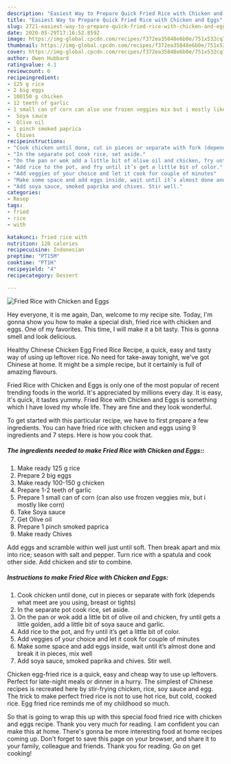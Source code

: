 ```yaml
---
description: "Easiest Way to Prepare Quick Fried Rice with Chicken and Eggs"
title: "Easiest Way to Prepare Quick Fried Rice with Chicken and Eggs"
slug: 2721-easiest-way-to-prepare-quick-fried-rice-with-chicken-and-eggs
date: 2020-05-29T17:16:52.859Z
image: https://img-global.cpcdn.com/recipes/f372ea35848e6b0e/751x532cq70/fried-rice-with-chicken-and-eggs-recipe-main-photo.jpg
thumbnail: https://img-global.cpcdn.com/recipes/f372ea35848e6b0e/751x532cq70/fried-rice-with-chicken-and-eggs-recipe-main-photo.jpg
cover: https://img-global.cpcdn.com/recipes/f372ea35848e6b0e/751x532cq70/fried-rice-with-chicken-and-eggs-recipe-main-photo.jpg
author: Owen Hubbard
ratingvalue: 4.1
reviewcount: 6
recipeingredient:
- 125 g rice
- 2 big eggs
- 100150 g chicken
- 12 teeth of garlic
- 1 small can of corn can also use frozen veggies mix but i mostly like corn
-  Soya sauce
-  Olive oil
- 1 pinch smoked paprica
-  Chives
recipeinstructions:
- "Cook chicken until done, cut in pieces or separate with fork (depends what meet are you using, breast or tights)"
- "In the separate pot cook rice, set aside."
- "On the pan or wok add a little bit of olive oil and chicken, fry until gets a little golden, add a little bit of soya sauce and garlic."
- "Add rice to the pot, and fry until it’s get a little bit of color."
- "Add veggies of your choice and let it cook for couple of minutes"
- "Make some space and add eggs inside, wait until it’s almost done and break it in pieces, mix well"
- "Add soya sauce, smoked paprika and chives. Stir well."
categories:
- Resep
tags:
- fried
- rice
- with

katakunci: fried rice with
nutrition: 128 calories
recipecuisine: Indonesian
preptime: "PT15M"
cooktime: "PT1H"
recipeyield: "4"
recipecategory: Dessert

---
```



![Fried Rice with Chicken and Eggs](https://img-global.cpcdn.com/recipes/f372ea35848e6b0e/751x532cq70/fried-rice-with-chicken-and-eggs-recipe-main-photo.jpg)

Hey everyone, it is me again, Dan, welcome to my recipe site. Today, I'm gonna show you how to make a special dish, fried rice with chicken and eggs. One of my favorites. This time, I will make it a bit tasty. This is gonna smell and look delicious.

Healthy Chinese Chicken Egg Fried Rice Recipe, a quick, easy and tasty way of using up leftover rice. No need for take-away tonight, we&#39;ve got Chinese at home. It might be a simple recipe, but it certainly is full of amazing flavours.

Fried Rice with Chicken and Eggs is only one of the most popular of recent trending foods in the world. It's appreciated by millions every day. It is easy, it's quick, it tastes yummy. Fried Rice with Chicken and Eggs is something which I have loved my whole life. They are fine and they look wonderful.


To get started with this particular recipe, we have to first prepare a few ingredients. You can have fried rice with chicken and eggs using 9 ingredients and 7 steps. Here is how you cook that.

##### The ingredients needed to make Fried Rice with Chicken and Eggs::

1. Make ready 125 g rice
1. Prepare 2 big eggs
1. Make ready 100-150 g chicken
1. Prepare 1-2 teeth of garlic
1. Prepare 1 small can of corn (can also use frozen veggies mix, but i mostly like corn)
1. Take  Soya sauce
1. Get  Olive oil
1. Prepare 1 pinch smoked paprica
1. Make ready  Chives


Add eggs and scramble within well just until soft. Then break apart and mix into rice; season with salt and pepper. Turn rice with a spatula and cook other side. Add chicken and stir to combine. 

##### Instructions to make Fried Rice with Chicken and Eggs:

1. Cook chicken until done, cut in pieces or separate with fork (depends what meet are you using, breast or tights)
1. In the separate pot cook rice, set aside.
1. On the pan or wok add a little bit of olive oil and chicken, fry until gets a little golden, add a little bit of soya sauce and garlic.
1. Add rice to the pot, and fry until it’s get a little bit of color.
1. Add veggies of your choice and let it cook for couple of minutes
1. Make some space and add eggs inside, wait until it’s almost done and break it in pieces, mix well
1. Add soya sauce, smoked paprika and chives. Stir well.


Chicken egg-fried rice is a quick, easy and cheap way to use up leftovers. Perfect for late-night meals or dinner in a hurry. The simplest of Chinese recipes is recreated here by stir-frying chicken, rice, soy sauce and egg. The trick to make perfect fried rice is not to use hot rice, but cold, cooked rice. Egg fried rice reminds me of my childhood so much. 

So that is going to wrap this up with this special food fried rice with chicken and eggs recipe. Thank you very much for reading. I am confident you can make this at home. There's gonna be more interesting food at home recipes coming up. Don't forget to save this page on your browser, and share it to your family, colleague and friends. Thank you for reading. Go on get cooking!
